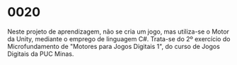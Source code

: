 # 0020
Neste projeto de aprendizagem, não se cria um jogo, mas utiliza-se o Motor da Unity, mediante o emprego de linguagem C#. Trata-se do 2º exercício do Microfundamento de "Motores para Jogos Digitais 1", do curso de Jogos Digitais da PUC Minas.
